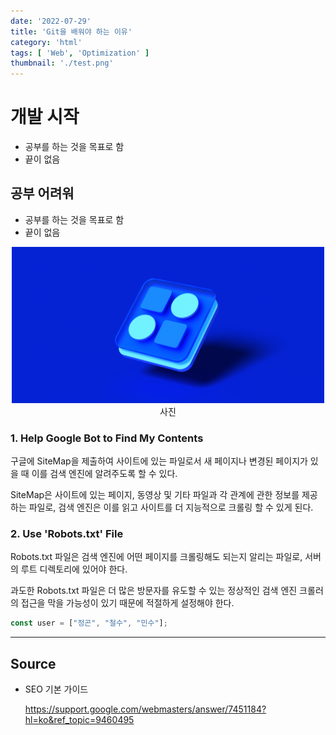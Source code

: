 ```yaml
---
date: '2022-07-29'
title: 'Git을 배워야 하는 이유'
category: 'html'
tags: [ 'Web', 'Optimization' ]
thumbnail: './test.png'
---
```


# 개발 시작

- 공부를 하는 것을 목표로 함
- 끝이 없음

## 공부 어려워

- 공부를 하는 것을 목표로 함
- 끝이 없음

<p align="center">
  <img src="../test4/test.png" alt="test" width="500"><br/>
  <span>사진</span>
</p>

### 1. Help Google Bot to Find My Contents

구글에 SiteMap을 제출하여 사이트에 있는 파일로서 새 페이지나 변경된 페이지가 있을 때 이를 검색 엔진에 알려주도록 할 수 있다.

SiteMap은 사이트에 있는 페이지, 동영상 및 기타 파일과 각 관계에 관한 정보를 제공하는 파일로, 검색 엔진은 이를 읽고 사이트를 더 지능적으로 크롤링 할 수 있게 된다.

### 2. Use 'Robots.txt' File

Robots.txt 파일은 검색 엔진에 어떤 페이지를 크롤링해도 되는지 알리는 파일로, 서버의 루트 디렉토리에 있어야 한다.

과도한 Robots.txt 파일은 더 많은 방문자를 유도할 수 있는 정상적인 검색 엔진 크롤러의 접근을 막을 가능성이 있기 때문에 적절하게 설정해야 한다.

```js
const user = ["정곤", "철수", "민수"];
```

---

## Source

- SEO 기본 가이드

  [<https://support.google.com/webmasters/answer/7451184?hl=ko&ref_topic=9460495>](<https://support.google.com/webmasters/answer/7451184?hl=ko&ref_topic=9460495>)